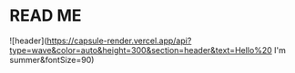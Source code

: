 # READ ME

![header](https://capsule-render.vercel.app/api?type=wave&color=auto&height=300&section=header&text=Hello%20 I'm summer&fontSize=90)


